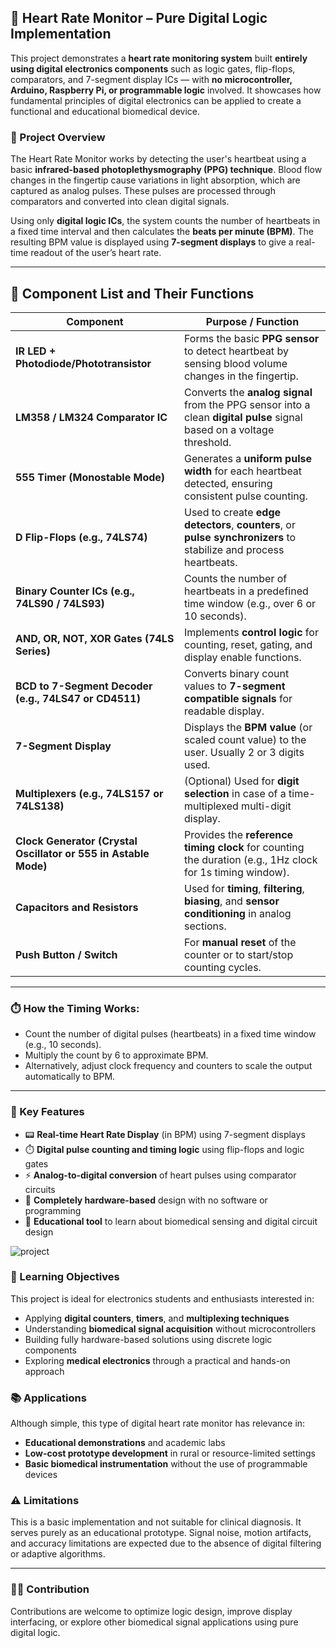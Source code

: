 ## 💓 Heart Rate Monitor – Pure Digital Logic Implementation

This project demonstrates a **heart rate monitoring system** built **entirely using digital electronics components** such as logic gates, flip-flops, comparators, and 7-segment display ICs — with **no microcontroller, Arduino, Raspberry Pi, or programmable logic** involved. It showcases how fundamental principles of digital electronics can be applied to create a functional and educational biomedical device.

### 🧠 Project Overview

The Heart Rate Monitor works by detecting the user's heartbeat using a basic **infrared-based photoplethysmography (PPG) technique**. Blood flow changes in the fingertip cause variations in light absorption, which are captured as analog pulses. These pulses are processed through comparators and converted into clean digital signals.

Using only **digital logic ICs**, the system counts the number of heartbeats in a fixed time interval and then calculates the **beats per minute (BPM)**. The resulting BPM value is displayed using **7-segment displays** to give a real-time readout of the user’s heart rate.

---

## 🧩 Component List and Their Functions

| **Component**                                                   | **Purpose / Function**                                                                                                 |
| --------------------------------------------------------------- | ---------------------------------------------------------------------------------------------------------------------- |
| **IR LED + Photodiode/Phototransistor**                         | Forms the basic **PPG sensor** to detect heartbeat by sensing blood volume changes in the fingertip.                   |
| **LM358 / LM324 Comparator IC**                                 | Converts the **analog signal** from the PPG sensor into a clean **digital pulse** signal based on a voltage threshold. |
| **555 Timer (Monostable Mode)**                                 | Generates a **uniform pulse width** for each heartbeat detected, ensuring consistent pulse counting.                   |
| **D Flip-Flops (e.g., 74LS74)**                                 | Used to create **edge detectors**, **counters**, or **pulse synchronizers** to stabilize and process heartbeats.       |
| **Binary Counter ICs (e.g., 74LS90 / 74LS93)**                  | Counts the number of heartbeats in a predefined time window (e.g., over 6 or 10 seconds).                              |
| **AND, OR, NOT, XOR Gates (74LS Series)**                       | Implements **control logic** for counting, reset, gating, and display enable functions.                                |
| **BCD to 7-Segment Decoder (e.g., 74LS47 or CD4511)**           | Converts binary count values to **7-segment compatible signals** for readable display.                                 |
| **7-Segment Display**                                           | Displays the **BPM value** (or scaled count value) to the user. Usually 2 or 3 digits used.                            |
| **Multiplexers (e.g., 74LS157 or 74LS138)**                     | (Optional) Used for **digit selection** in case of a time-multiplexed multi-digit display.                             |
| **Clock Generator (Crystal Oscillator or 555 in Astable Mode)** | Provides the **reference timing clock** for counting the duration (e.g., 1Hz clock for 1s timing window).              |
| **Capacitors and Resistors**                                    | Used for **timing**, **filtering**, **biasing**, and **sensor conditioning** in analog sections.                       |
| **Push Button / Switch**                                        | For **manual reset** of the counter or to start/stop counting cycles.                                                  |

---

### ⏱️ How the Timing Works:

* Count the number of digital pulses (heartbeats) in a fixed time window (e.g., 10 seconds).
* Multiply the count by 6 to approximate BPM.
* Alternatively, adjust clock frequency and counters to scale the output automatically to BPM.

---


### 🔧 Key Features

* 📟 **Real-time Heart Rate Display** (in BPM) using 7-segment displays
* ⏱️ **Digital pulse counting and timing logic** using flip-flops and logic gates
* ⚡ **Analog-to-digital conversion** of heart pulses using comparator circuits
* 🔌 **Completely hardware-based** design with no software or programming
* 🧪 **Educational tool** to learn about biomedical sensing and digital circuit design
  
![project](https://github.com/user-attachments/assets/24c47aa0-be8c-4502-b5c4-ec1395962bcb)



### 🎯 Learning Objectives

This project is ideal for electronics students and enthusiasts interested in:

* Applying **digital counters**, **timers**, and **multiplexing techniques**
* Understanding **biomedical signal acquisition** without microcontrollers
* Building fully hardware-based solutions using discrete logic components
* Exploring **medical electronics** through a practical and hands-on approach

### 📚 Applications

Although simple, this type of digital heart rate monitor has relevance in:

* **Educational demonstrations** and academic labs
* **Low-cost prototype development** in rural or resource-limited settings
* **Basic biomedical instrumentation** without the use of programmable devices


### ⚠️ Limitations

This is a basic implementation and not suitable for clinical diagnosis. It serves purely as an educational prototype. Signal noise, motion artifacts, and accuracy limitations are expected due to the absence of digital filtering or adaptive algorithms.

---

### 👨‍🔧 Contribution

Contributions are welcome to optimize logic design, improve display interfacing, or explore other biomedical signal applications using pure digital logic.
